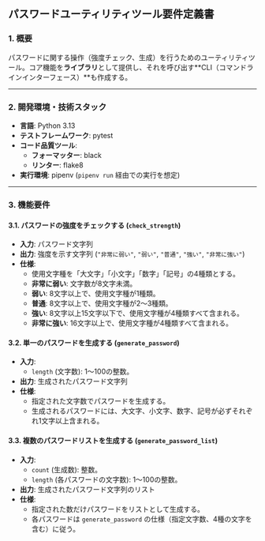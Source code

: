 ## パスワードユーティリティツール要件定義書

### 1. 概要
パスワードに関する操作（強度チェック、生成）を行うためのユーティリティツール。コア機能を**ライブラリ**として提供し、それを呼び出す**CLI（コマンドラインインターフェース）**も作成する。

***

### 2. 開発環境・技術スタック
- **言語**: Python 3.13
- **テストフレームワーク**: pytest
- **コード品質ツール**:
  - **フォーマッター**: black
  - **リンター**: flake8
- **実行環境**: pipenv (`pipenv run` 経由での実行を想定)

***

### 3. 機能要件

#### 3.1. パスワードの強度をチェックする (`check_strength`)
- **入力**: パスワード文字列
- **出力**: 強度を示す文字列 (`"非常に弱い"`, `"弱い"`, `"普通"`, `"強い"`, `"非常に強い"`)
- **仕様**:
  - 使用文字種を「大文字」「小文字」「数字」「記号」の4種類とする。
  - **非常に弱い**: 文字数が8文字未満。
  - **弱い**: 8文字以上で、使用文字種が1種類。
  - **普通**: 8文字以上で、使用文字種が2〜3種類。
  - **強い**: 8文字以上15文字以下で、使用文字種が4種類すべて含まれる。
  - **非常に強い**: 16文字以上で、使用文字種が4種類すべて含まれる。

#### 3.2. 単一のパスワードを生成する (`generate_password`)
- **入力**:
  - `length` (文字数): 1〜100の整数。
- **出力**: 生成されたパスワード文字列
- **仕様**:
  - 指定された文字数でパスワードを生成する。
  - 生成されるパスワードには、大文字、小文字、数字、記号が必ずそれぞれ1文字以上含まれる。

#### 3.3. 複数のパスワードリストを生成する (`generate_password_list`)
- **入力**:
  - `count` (生成数): 整数。
  - `length` (各パスワードの文字数): 1〜100の整数。
- **出力**: 生成されたパスワード文字列のリスト
- **仕様**:
  - 指定された数だけパスワードをリストとして生成する。
  - 各パスワードは `generate_password` の仕様（指定文字数、4種の文字を含む）に従う。
